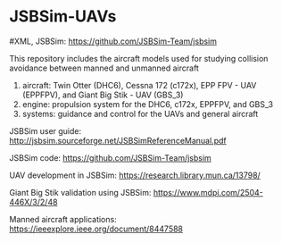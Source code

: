 # JSBSim-UAVs
#XML, JSBSim: https://github.com/JSBSim-Team/jsbsim

This repository includes the aircraft models used for studying collision avoidance between manned and unmanned aircraft
1. aircraft: Twin Otter (DHC6), Cessna 172 (c172x), EPP FPV - UAV (EPPFPV), and Giant Big Stik - UAV (GBS_3)
2. engine: propulsion system for the DHC6, c172x, EPPFPV, and GBS_3
3. systems: guidance and control for the UAVs and general aircraft

JSBSim user guide: http://jsbsim.sourceforge.net/JSBSimReferenceManual.pdf

JSBSim code: https://github.com/JSBSim-Team/jsbsim

UAV development in JSBSim: https://research.library.mun.ca/13798/

Giant Big Stik validation using JSBSim: https://www.mdpi.com/2504-446X/3/2/48

Manned aircraft applications: https://ieeexplore.ieee.org/document/8447588
